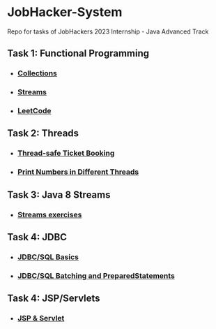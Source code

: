 # JobHacker-System
Repo for tasks of JobHackers 2023 Internship - Java Advanced Track


## Task 1: Functional Programming
- ### [Collections](src/main/java/collections)
- ### [Streams](src/main/java/streams)
- ### [LeetCode](src/main/java/leetcode)

## Task 2: Threads
- ### [Thread-safe Ticket Booking](src/main/java/threads/ticketbooking)
- ### [Print Numbers in Different Threads](src/main/java/threads/oddeven)

## Task 3: Java 8 Streams
- ### [Streams exercises](src/main/java/streams2) 

## Task 4: JDBC
- ### [JDBC/SQL Basics](src/main/java/sql/basics) 
- ### [JDBC/SQL Batching and PreparedStatements](src/main/java/sql/employees) 

## Task 4: JSP/Servlets
- ### [JSP & Servlet](JspServlet) 
